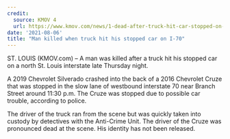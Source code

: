 ```yaml
---
credit:
  source: KMOV 4
  url: https://www.kmov.com/news/1-dead-after-truck-hit-car-stopped-on-i-70/article_e29ede2c-f6a3-11eb-bf71-7fbe2d8eae0e.html
date: '2021-08-06'
title: "Man killed when truck hit his stopped car on I-70"
---
```

ST. LOUIS (KMOV.com) – A man was killed after a truck hit his stopped car on a north St. Louis interstate late Thursday night.

A 2019 Chevrolet Silverado crashed into the back of a 2016 Chevrolet Cruze that was stopped in the slow lane of westbound interstate 70 near Branch Street around 11:30 p.m. The Cruze was stopped due to possible car trouble, according to police.

The driver of the truck ran from the scene but was quickly taken into custody by detectives with the Anti-Crime Unit. The driver of the Cruze was pronounced dead at the scene. His identity has not been released.
